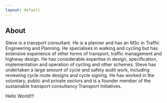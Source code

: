 ```yaml
---
layout: default
---
```


About
-----

Steve is a transport consultant. He is a planner and has an MSc in Traffic Engineering and Planning. He specialises in walking and cycling but has extensive experience of other forms of transport, traffic management and highway design. He has considerable expertise in design, specification, implementation and operation of cycling and other schemes. Steve has undertaken a large amount of cycle and safety audit work, including reviewing cycle route designs and cycle signing. He has worked in the voluntary, public and private sectors and is a founder member of the sustainable transport consultancy Transport Initiatives.

Hello World!!!